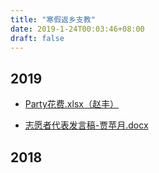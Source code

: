 ```yaml
---
title: "寒假返乡支教"
date: 2019-1-24T00:03:46+08:00
draft: false
---
```


## 2019
* [Party花费.xlsx（赵丰）](https://freiwilliger.oss-cn-shenzhen.aliyuncs.com/volunteer/return_teaching/2019/PParty花费.xlsx)

* [志愿者代表发言稿-贾苹月.docx](https://freiwilliger.oss-cn-shenzhen.aliyuncs.com/volunteer/return_teaching/2019/志愿者代表发言稿-贾苹月.docx)

## 2018